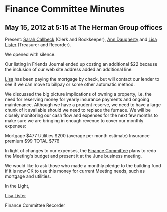 Finance Committee Minutes
=========================

May 15, 2012 at 5:15 at The Herman Group offices
------------------------------------------------

Present: [Sarah Callbeck](/Friends/SarahCallbeck/) (Clerk and
Bookkeeper), [Ann Daugherty](/Friends/AnnDaugherty/) and [Lisa
Lister](/Friends/LisaLister/) (Treasurer and Recorder).

We opened with silence.

Our listing in Friends Journal ended up costing an additional \$22
because the inclusion of our web site address added an additional line.

[Lisa](/Friends/LisaLister/) has been paying the mortgage by check, but
will contact our lender to see if we can move to billpay or some other
automatic method.

We discussed the big picture implications of owning a property, i.e. the
need for reserving money for yearly insurance payments and ongoing
maintenance. Although we have a prudent reserve, we need to have a large
chunk of it available should we need to replace the furnace. We will be
closely monitoring our cash flow and expenses for the next few months to
make sure we are bringing in enough revenue to cover our monthly
expenses:

Mortgage \$477 Utilities \$200 (average per month estimate) Insurance
premium \$99 TOTAL \$776

In light of changes to our expenses, the [Finance
Committee](/committees/Finance/) plans to redo the Meeting's budget and
present it at the June business meeting.

We would like to ask those who made a monthly pledge to the building
fund if it is now OK to use this money for current Meeting needs, such
as mortgage and utilities.

In the Light,

[Lisa Lister](/Friends/LisaLister/)

Finance Committee Recorder
